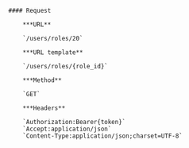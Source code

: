     #### Request

        ***URL**

        `/users/roles/20`

        ***URL template**

        `/users/roles/{role_id}`

        ***Method**

        `GET`

        ***Headers**

        `Authorization:Bearer{token}`
        `Accept:application/json`
        `Content-Type:application/json;charset=UTF-8`
